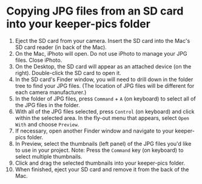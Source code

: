 # Copying JPG files from an SD card into your keeper-pics folder

1. Eject the SD card from your camera. Insert the SD card into the Mac's SD card reader \(in back of the Mac\).
2. On the Mac, iPhoto will open. Do not use iPhoto to manage your JPG files. Close iPhoto.
3. On the Desktop, the SD card will appear as an attached device \(on the right\). Double-click the SD card to open it. 
4. In the SD card's Finder window, you will need to drill down in the folder tree to find your JPG files. \(The location of JPG files will be different for each camera manufacturer.\) 
5. In the folder of JPG files, press `Command` + `A` \(on keyboard\) to select all of the JPG files in the folder. 
6. With all of the JPG files selected, press `Control` \(on keyboard\) and click within the selected area. In the fly-out menu that appears, select `Open With` and choose `Preview`.
7. If necessary, open another Finder window and navigate to your keeper-pics folder.
8. In Preview, select the thumbnails \(left panel\) of the JPG files you'd like to use in your project. Note: Press the `Command` key \(on keyboard\) to select multiple thumbnails.
9. Click and drag the selected thumbnails into your keeper-pics folder. 
10. When finished, eject your SD card and remove it from the back of the Mac.

